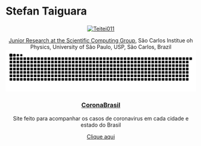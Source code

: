 

<!--
**Teitei011/Teitei011** is a ✨ _special_ ✨ repository because its `README.md` (this file) appears on your GitHub profile.

Here are some ideas to get you started:

- 🔭 I’m currently working on ...
- 🌱 I’m currently learning ...
- 👯 I’m looking to collaborate on ...
- 🤔 I’m looking for help with ...
- 💬 Ask me about ...
- 📫 How to reach me: ...
- 😄 Pronouns: ...
- ⚡ Fun fact: ...
-->


# Stefan Taiguara


  
  <div align="center">
  <a href="https://github.com/Teitei011">
  <p><img align="center" src="https://github-readme-streak-stats.herokuapp.com/?user=Teitei011&&theme=tokyonight" alt="Teitei011" /></p>

  Junior Research at the [Scientific Computing Group](https://scg.ifsc.usp.br/members.php), São Carlos Institue oh Physics, University of São Paulo, USP, São Carlos, Brazil
![Snake animation](https://github.com/Teitei011/Teitei011/blob/output/github-contribution-grid-snake.svg)


 
 ### [CoronaBrasil](https://covid-brasil.vercel.app/)
 
 Site feito para acompanhar os casos de coronavirus em cada cidade e estado do Brasil
 
 [Clique aqui](https://covid-brasil.vercel.app/) 
